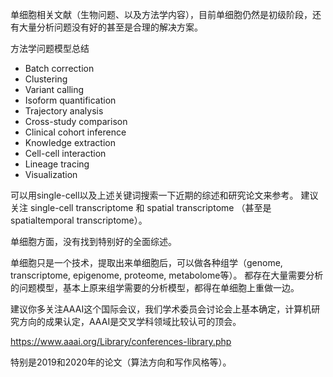 单细胞相关文献（生物问题、以及方法学内容），目前单细胞仍然是初级阶段，还有大量分析问题没有好的甚至是合理的解决方案。

方法学问题模型总结
- Batch correction
- Clustering
- Variant calling
- Isoform quantification
- Trajectory analysis
- Cross-study comparison
- Clinical cohort inference
- Knowledge extraction
- Cell-cell interaction
- Lineage tracing
- Visualization
 
可以用single-cell以及上述关键词搜索一下近期的综述和研究论文来参考。
建议关注 single-cell transcriptome 和 spatial transcriptome （甚至是 spatialtemporal transcriptome）。





单细胞方面，没有找到特别好的全面综述。

单细胞只是一个技术，提取出来单细胞后，可以做各种组学（genome, transcriptome, epigenome, proteome, metabolome等）。
都存在大量需要分析的问题模型，基本上原来组学需要的分析模型，都得在单细胞上重做一边。



建议你多关注AAAI这个国际会议，我们学术委员会讨论会上基本确定，计算机研究方向的成果认定，AAAI是交叉学科领域比较认可的顶会。

https://www.aaai.org/Library/conferences-library.php

特别是2019和2020年的论文（算法方向和写作风格等）。